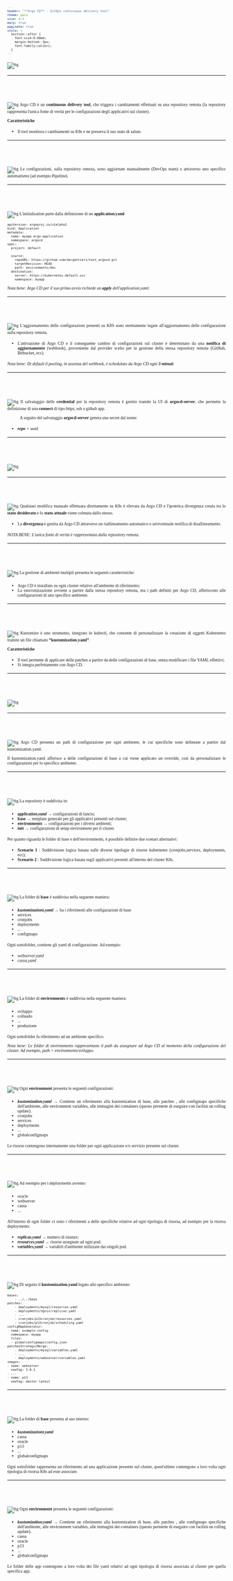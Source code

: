 ```yaml
---
header: "**Argo CD** - GitOps continuous delivery tool"
theme: gaia
size: 4:3
marp: true
paginate: true
style: |
  section::after {
    font-size:0.68em;
    margin-bottom:-3px;
    font-family:calibri;
  }
---
```

<!--START style -->
<style>
  :root 
  {
    --color-background: #fff;
    --color-foreground: #333;
    --color-highlight: #f96;
    --color-dimmed: #888;
  }
  h1 {color: #ffba3a; padding-top:0.1em;}
  section {background-color: white; font-family:calibri; color:#005366;}
  p{font-size:0.7em; font-family:calibri; text-align:justify;}
  footer {margin:0; padding:0; height:5%;}
  header {color:#005366; padding:30px; margin-left:30px; font-size:0.8em;}
  pre {font-size: 0.6em;}
  ul li {font-size:0.7em; font-family:calibri; text-align:justify;}
</style>
<!--END style -->

<style scoped>
    header{display:none;}
    footer{display:none;}    
</style>
<!-- INTRO -->
![bg](1.svg)

---

<!-- SLIDE1 -->
<!-- header: '**DESCRIZIONE**  $\color{#ffba3a}{|}$  _Argo CD_' -->
#
![bg](default/template.svg)
Argo CD è un **continuous delivery tool**, che triggera i cambiamenti effettuati su una repository remota (la repository rappresenta l'unica fonte di verità per le configurazioni degli applicativi sul cluster).

**Caratteristiche** 
- Il tool monitora i cambiamenti su K8s e ne preserva il suo stato di salute.

---
<!-- SLIDE2 -->
<!-- header: '**FLUSSO OPERATIVO**  $\color{#ffba3a}{|}$  _Argo CD_' -->
# 
![bg](3.svg)
Le configurazioni, sulla repository remota, sono aggiornate manualmente (DevOps team) o attraverso uno specifico automatismo (ad esempio Pipeline).


---
<!-- SLIDE3 -->
<!-- header: '**INSTALLAZIONE**  $\color{#ffba3a}{|}$  _Argo CD_' -->
# 
![bg](default/template.svg)
L'initialization parte dalla definizione di un **application.yaml**

```
apiVersion: argoproj.io/v1alpha1
kind: Application
metadata:
  name: myapp-argo-application
  namespace: argocd
spec:
  project: default

  source:
    repoURL: https://github.com/dargentieri/test_argocd.git
    targetRevision: HEAD
    path: environments/dev
  destination:
    server: https://kubernetes.default.svc
    namespace: myapp
```
*Nota bene: Argo CD per il suo primo avvio richiede un **apply** dell'application.yaml*.

---
<!-- SLIDE4 -->
<!-- header: '**POOLING**  $\color{#ffba3a}{|}$  _Argo CD e GitHub_' -->
# 
![bg](default/template.svg)
L'aggiornamento delle configurazioni presenti su K8S sono strettamente legate all'aggiornamento delle configurazioni sulla repository remota.
- L'attivazione di Argo CD e il conseguente cambio di configurazioni sul cluster è determinato da una **notifica di aggiornamento** (webhook), proveniente dal provider scelto per la gestione della stessa repository remota (GitHub, Bitbucket, ecc). 

*Nota bene: Di default il pooling, in assenza del webhook, è schedulato da Argo CD ogni **3 minuti**.*

---
<!-- SLIDE5 -->
<!-- header: '**CREDENZIALI DI ACCESSO**  $\color{#ffba3a}{|}$  _Argo CD e GitHub_' -->
#
![bg](5.svg)
Il salvataggio delle **credential** per la repository remota è gestito tramite la UI di **argocd-server**, che permette la definizione di una **connect** di tipo https, ssh o github app.

&nbsp;
&nbsp;
&nbsp;
&nbsp;
&nbsp;
&nbsp;
A seguito del salvataggio **argocd-server** genera una secret dal nome:
- ***repo** + uuid*

---
<!-- SLIDE6 -->
<!-- header: '**SALVAGUARDIA**  $\color{#ffba3a}{|}$  _Argo CD e GitHub_' -->
# 
![bg](6.svg)

---
<!-- SLIDE7 -->
<!-- header: '**SALVAGUARDIA**  $\color{#ffba3a}{|}$  _Argo CD e GitHub_' -->
#
![bg](default/template.svg)
Qualsiasi modifica manuale effettuata direttamente su K8s è rilevata da Argo CD e l'ipotetica divergenza creata tra lo **stato desiderato** e lo **stato attuale** viene colmata dallo stesso.

- La **divergenza** è gestita da Argo CD attraverso un riallineamento automatico o un'eventuale notifica di disallineamento.

*NOTA BENE: L'unica fonte di verità è rappresentata dalla repository remota.*

---
<!-- SLIDE8 -->
<!-- header: '**GESTIONE AMBIENTI MULTIPLI**  $\color{#ffba3a}{|}$  _Argo CD e GitHub_' -->
# 
![bg](8.svg)
La gestione di ambienti multipli presenta le seguenti caratteristiche:
- Argo CD è installato su ogni cluster relativo all'ambiente di riferimento;
- La sincronizzazione avviene a partire dalla stessa repository remota, ma i path definiti per Argo CD, afferiscono alle configurazioni di uno specifico ambiente.

---
<!-- SLIDE9 -->
<!-- header: '**DESCRIZIONE**  $\color{#ffba3a}{|}$  _Kustomize_' -->
# 
![bg](default/template.svg)
Kustomize è uno strumento, integrato in kubectl, che consente di personalizzare la creazione di oggetti Kubernetes tramite un file chiamato **“kustomization.yaml”**. 

**Caratteristiche** 
- Il tool permette di applicare delle patches a partire da delle configurazioni di base, senza modificare i file YAML effettivi;
- Si integra perfettamente con Argo CD.

---
<!-- SLIDE10 -->
<!-- header: '**Root**  $\color{#ffba3a}{|}$  _Argo CD + Kustomize_' -->
# 
![bg](10.svg)

---
<!-- SLIDE11 -->
<!-- header: '**CONFIGURAZIONI PER AMBIENTE**  $\color{#ffba3a}{|}$  _Argo CD + Kustomize_' -->
# 
![bg](default/template.svg)
Argo CD presenta un path di configurazione per ogni ambiente, le cui specifiche sono delineate a partire dal kustomization.yaml.

Il kustomization.yaml afferisce a delle configurazioni di base a cui viene applicato un override, così da personalizzare le configurazioni per lo specifico ambiente.

---
<!-- SLIDE12 -->
<!-- header: '**LAYOUT DI BASE**  $\color{#ffba3a}{|}$  _Root_' -->
#
![bg](default/template.svg)
La repository è suddivisa in:
  - ***application.yaml*** → configurazioni di lancio;
  - **base** → template generale per gli applicativi presenti sul cluster;
  - **environments** → configurazioni per i diversi ambienti;
  - **init** → configurazioni di setup environment per il cluster.

Per quanto riguarda le folder di base e dell'environments, è possibile definire due scenari alternativi:
- **Scenario 1** : Suddivisione logica basata sulle diverse tipologie di risorse kubernetes (cronjobs,services, deployments, ecc);
- **Scenario 2** : Suddivisione logica basata sugli applicativi presenti all'interno del cluster K8s.

---
<!-- SLIDE13 -->
<!-- header: '**LAYOUT DI BASE**  $\color{#ffba3a}{|}$  _Scenario 1_' -->
#
![bg](default/template.svg)
La folder di **base** è suddivisa nella seguente maniera:
  - ***kustomizaziont.yaml*** → ha i riferimenti alle configurazioni di base
  - services
  - cronjobs
  - deployments
  - ...
  - configmaps

Ogni sottofolder, contiene gli yaml di configurazione. Ad esempio:
  - *webserver.yaml*
  - *cassa.yaml*

---
<!-- SLIDE14 -->
<!-- header: '**LAYOUT DI BASE**  $\color{#ffba3a}{|}$  _Scenario 1_' -->
#
![bg](default/template.svg)
La folder di **environments** è suddivisa nella seguente maniera:
  - sviluppo
  - collaudo
  - ...
  - produzione

Ogni sottofolder fa riferimento ad un ambiente specifico.

*Nota bene: Le folder di environments rappresentano il path da assegnare ad Argo CD al momento della configurazione del cluster. 
Ad esempio, path = environments/sviluppo.*

---
<!-- SLIDE15 -->
<!-- header: '**LAYOUT DI BASE**  $\color{#ffba3a}{|}$  _Scenario 1_' -->
#
![bg](default/template.svg)
Ogni **environment** presenta le seguenti configurazioni:
  - ***kustomization.yaml*** → Contiene un riferimento alla kustomization di base, alle patches , alle configmaps specifiche dell'ambiente, alle environment variables, alle immagini dei containers (questo permette di eseguire con facilità un rolling update).
  - cronjobs
  - services
  - deployments
  - ...
  - globalconfigmaps

Le risorse contengono internamente una folder per ogni applicazione e/o servizio presente sul cluster.

---
<!-- SLIDE16 -->
<!-- header: '**LAYOUT DI BASE**  $\color{#ffba3a}{|}$  _Scenario 1_' -->
#
![bg](default/template.svg)
Ad esempio per i deployments avremo:
  - oracle
  - webserver
  - cassa
  - ...

All'interno di ogni folder ci sono i riferimenti a delle specifiche relative ad ogni tipologia di risorsa, ad esempio per la risorsa deployments:
  - ***replicas.yaml*** → numero di istanze;
  - ***resources.yaml*** → risorse assegnate ad ogni pod;
  - ***variables.yaml*** → variabili d'ambiente utilizzate dai singoli pod.

---
<!-- SLIDE17 -->
<!-- header: '**LAYOUT DI BASE**  $\color{#ffba3a}{|}$  _Scenario 1_' -->
#
![bg](default/template.svg)
Di seguito il **kustomization.yaml** legato allo specifico ambiente:
```
bases:
    - ../../base
patches:
    - deployments/mysql/resources.yaml
    - deployments/ngnix/replicas.yaml
    - ...
    - cronjobs/p13cronjob/resources.yaml
    - cronjobs/p13cronjob/scheduling.yaml
configMapGenerator:
- name: example-config
  namespace: myapp
  files:
  - globalconfigmaps/config.json
patchesStrategicMerge:
    - deployments/mysql/variables.yaml
    - ...
    - deployments/webserver/variables.yaml
images:
- name: webserver
  newTag: 1.0.1
- ...
- name: p13
  newTag: master-latest
```
---
<!-- SLIDE18 -->
<!-- header: '**LAYOUT DI BASE**  $\color{#ffba3a}{|}$  _Scenario 2_' -->
#
![bg](default/template.svg)
La folder di **base** presenta al suo interno:
  - ***kustomizaziont.yaml*** 
  - cassa
  - oracle
  - p13
  - ...
  - globalconfigmaps

Ogni sottofolder rappresenta un riferimento ad una applicazione presente sul cluster, quest'ultime contengono a loro volta ogni tipologia di risorsa K8s ad esse associate.

---
<!-- SLIDE19 -->
<!-- header: '**LAYOUT DI BASE**  $\color{#ffba3a}{|}$  _Scenario 2_' -->
#
![bg](default/template.svg)
Ogni **environment** presenta le seguenti configurazioni:
  - ***kustomization.yaml*** → Contiene un riferimento alla kustomization di base, alle patches , alle configmaps specifiche dell'ambiente, alle environment variables, alle immagini dei containers (questo permette di eseguire con facilità un rolling update).
  - cassa
  - oracle
  - p13
  - ...
  - globalconfigmaps

Le folder delle app contengono a loro volta dei file yaml relativi ad ogni tipologia di risorsa associata al cluster per quella specifica app.
